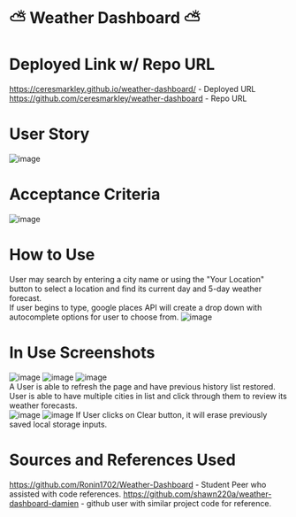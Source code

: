 # ⛅ Weather Dashboard ⛅
# Deployed Link w/ Repo URL
https://ceresmarkley.github.io/weather-dashboard/ - Deployed URL   
https://github.com/ceresmarkley/weather-dashboard - Repo URL
# User Story
![image](https://github.com/ceresmarkley/weather-dashboard/assets/129554518/1ecb6f12-a541-4d70-a2a8-7e58ee155e35)
# Acceptance Criteria
![image](https://github.com/ceresmarkley/weather-dashboard/assets/129554518/9f667270-e2f1-4c0d-9642-fbe6944e5f22)
# How to Use
User may search by entering a city name or using the "Your Location" button to select a location and find its current day and 5-day weather forecast.   
If user begins to type, google places API will create a drop down with autocomplete options for user to choose from.
![image](https://github.com/ceresmarkley/weather-dashboard/assets/129554518/4aff4c47-4d41-43b5-a9bc-61f52785b61a)
# In Use Screenshots
![image](https://github.com/ceresmarkley/weather-dashboard/assets/129554518/96f898ba-d894-470c-a4bf-ebd17c4b3570)
![image](https://github.com/ceresmarkley/weather-dashboard/assets/129554518/08cf3234-3de9-4869-8107-3dcfc8b79b00)
![image](https://github.com/ceresmarkley/weather-dashboard/assets/129554518/a97ea4d6-d9ae-48b9-8f2a-a633fe6d3f51)     
A User is able to refresh the page and have previous history list restored. User is able to have multiple cities in list and click through them to review its weather forecasts.   
![image](https://github.com/ceresmarkley/weather-dashboard/assets/129554518/18c7a783-66db-465d-9dee-dd9772843384)
![image](https://github.com/ceresmarkley/weather-dashboard/assets/129554518/37cfd544-181b-43b7-bb1b-4bd074778b53)
If User clicks on Clear button, it will erase previously saved local storage inputs.
# Sources and References Used
https://github.com/Ronin1702/Weather-Dashboard - Student Peer who assisted with code references.
https://github.com/shawn220a/weather-dashboard-damien - github user with similar project code for reference.
